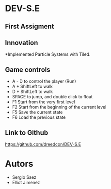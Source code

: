 
# DEV-S.E

## First Assigment

## Innovation
*Implemented Particle Systems with Tiled.

## Game controls
* A - D to control the player (Run)
* A + ShiftLeft to walk 
* D + ShiftLeft to walk 
* SPACE to jump, and double click to float
* F1 Start from the very first level
* F2 Start from the beginning of the current level
* F5 Save the current state
* F6 Load the previous state

## Link to Github
https://github.com/dreedcon/DEV-S.E

# Autors
* Sergio Saez
* Elliot Jimenez
